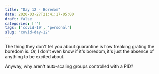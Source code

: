 ```yaml
---
title: "Day 12 - Boredom"
date: 2020-03-27T21:41:17-05:00
draft: false
categories: ['']
tags: ['covid-19', 'personal']
slug: "covid-day-12"
---
```


The thing they don't tell you about quarantine is how freaking grating the boredom is.
Or, I don't even know if it's boredom, it's just the absence of anything to be excited about.

Anyway, why aren't auto-scaling groups controlled with a PID?
